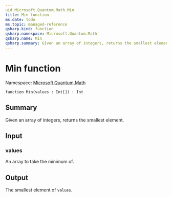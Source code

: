 ```yaml
---
uid Microsoft.Quantum.Math.Min
title: Min function
ms.date: todo
ms.topic: managed-reference
qsharp.kind: function
qsharp.namespace: Microsoft.Quantum.Math
qsharp.name: Min
qsharp.summary: Given an array of integers, returns the smallest element.
---
```


# Min function

Namespace: [Microsoft.Quantum.Math](xref:Microsoft.Quantum.Math)

```qsharp
function Min(values : Int[]) : Int
```

## Summary
Given an array of integers, returns the smallest element.

## Input
### values
An array to take the minimum of.

## Output
The smallest element of `values`.
